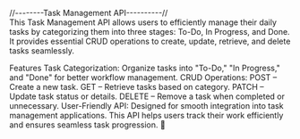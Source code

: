//--------Task Management API----------//</br>
This Task Management API allows users to efficiently manage their daily tasks by categorizing them into three stages: To-Do, In Progress, and Done. It provides essential CRUD operations to create, update, retrieve, and delete tasks seamlessly.

Features
Task Categorization: Organize tasks into "To-Do," "In Progress," and "Done" for better workflow management.
CRUD Operations:
POST – Create a new task.
GET – Retrieve tasks based on category.
PATCH – Update task status or details.
DELETE – Remove a task when completed or unnecessary.
User-Friendly API: Designed for smooth integration into task management applications.
This API helps users track their work efficiently and ensures seamless task progression. 🚀

